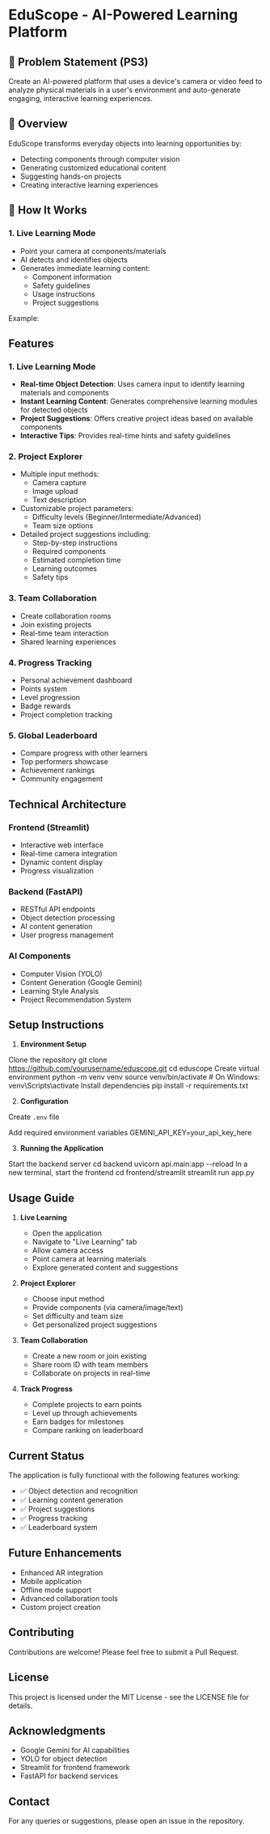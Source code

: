 # EduScope - AI-Powered Learning Platform

## 🎯 Problem Statement (PS3)
Create an AI-powered platform that uses a device's camera or video feed to analyze physical materials in a user's environment and auto-generate engaging, interactive learning experiences.

## 🌟 Overview
EduScope transforms everyday objects into learning opportunities by:
- Detecting components through computer vision
- Generating customized educational content
- Suggesting hands-on projects
- Creating interactive learning experiences

## 🔄 How It Works

### 1. Live Learning Mode
- Point your camera at components/materials
- AI detects and identifies objects
- Generates immediate learning content:
  - Component information
  - Safety guidelines
  - Usage instructions
  - Project suggestions

Example:

## Features

### 1. Live Learning Mode
- **Real-time Object Detection**: Uses camera input to identify learning materials and components
- **Instant Learning Content**: Generates comprehensive learning modules for detected objects
- **Project Suggestions**: Offers creative project ideas based on available components
- **Interactive Tips**: Provides real-time hints and safety guidelines

### 2. Project Explorer
- Multiple input methods:
  - Camera capture
  - Image upload
  - Text description
- Customizable project parameters:
  - Difficulty levels (Beginner/Intermediate/Advanced)
  - Team size options
- Detailed project suggestions including:
  - Step-by-step instructions
  - Required components
  - Estimated completion time
  - Learning outcomes
  - Safety tips

### 3. Team Collaboration
- Create collaboration rooms
- Join existing projects
- Real-time team interaction
- Shared learning experiences

### 4. Progress Tracking
- Personal achievement dashboard
- Points system
- Level progression
- Badge rewards
- Project completion tracking

### 5. Global Leaderboard
- Compare progress with other learners
- Top performers showcase
- Achievement rankings
- Community engagement

## Technical Architecture

### Frontend (Streamlit)
- Interactive web interface
- Real-time camera integration
- Dynamic content display
- Progress visualization

### Backend (FastAPI)
- RESTful API endpoints
- Object detection processing
- AI content generation
- User progress management

### AI Components
- Computer Vision (YOLO)
- Content Generation (Google Gemini)
- Learning Style Analysis
- Project Recommendation System

## Setup Instructions

1. **Environment Setup**

Clone the repository
git clone https://github.com/yourusername/eduscope.git
cd eduscope
Create virtual environment
python -m venv venv
source venv/bin/activate # On Windows: venv\Scripts\activate
Install dependencies
pip install -r requirements.txt

2. **Configuration**

Create `.env` file

Add required environment variables
GEMINI_API_KEY=your_api_key_here

3. **Running the Application**

Start the backend server
cd backend
uvicorn api.main:app --reload
In a new terminal, start the frontend
cd frontend/streamlit
streamlit run app.py


## Usage Guide

1. **Live Learning**
   - Open the application
   - Navigate to "Live Learning" tab
   - Allow camera access
   - Point camera at learning materials
   - Explore generated content and suggestions

2. **Project Explorer**
   - Choose input method
   - Provide components (via camera/image/text)
   - Set difficulty and team size
   - Get personalized project suggestions

3. **Team Collaboration**
   - Create a new room or join existing
   - Share room ID with team members
   - Collaborate on projects in real-time

4. **Track Progress**
   - Complete projects to earn points
   - Level up through achievements
   - Earn badges for milestones
   - Compare ranking on leaderboard

## Current Status
The application is fully functional with the following features working:
- ✅ Object detection and recognition
- ✅ Learning content generation
- ✅ Project suggestions
- ✅ Progress tracking
- ✅ Leaderboard system

## Future Enhancements
- Enhanced AR integration
- Mobile application
- Offline mode support
- Advanced collaboration tools
- Custom project creation

## Contributing
Contributions are welcome! Please feel free to submit a Pull Request.

## License
This project is licensed under the MIT License - see the LICENSE file for details.

## Acknowledgments
- Google Gemini for AI capabilities
- YOLO for object detection
- Streamlit for frontend framework
- FastAPI for backend services

## Contact
For any queries or suggestions, please open an issue in the repository.
